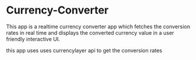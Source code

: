 # Currency-Converter

This app is a realtime currency converter app which fetches the conversion rates in real time and displays the converted currency value in a user friendly interactive UI.

this app uses uses currencylayer api to get the conversion rates
